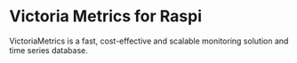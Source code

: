 # Victoria Metrics for Raspi

VictoriaMetrics is a fast, cost-effective and scalable monitoring solution and time series database.
